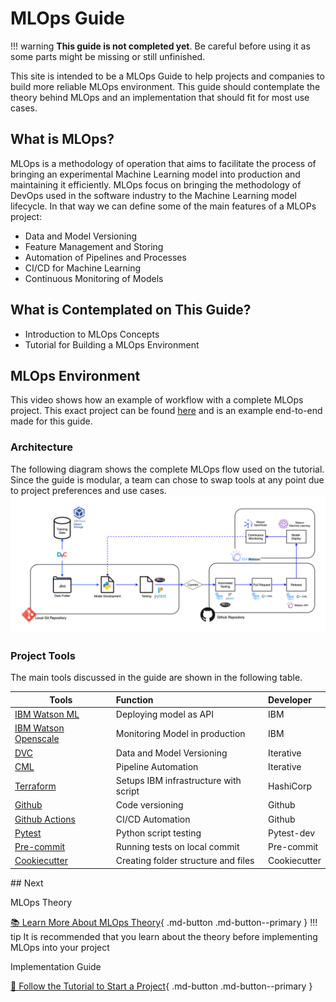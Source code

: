 # MLOps Guide

!!! warning
    **This guide is not completed yet**. Be careful before using it as some parts might be missing or still unfinished.

This site is intended to be a MLOps Guide to help projects and companies to build more reliable MLOps environment. This guide should contemplate the theory behind MLOps and an implementation that should fit for most use cases.

## What is MLOps?

MLOps is a methodology of operation that aims to facilitate the process of bringing an experimental Machine Learning model into production and maintaining it efficiently. MLOps focus on bringing the methodology of DevOps used in the software industry to the Machine Learning model lifecycle. In that way we can define some of the main features of a MLOPs project:

* Data and Model Versioning
* Feature Management and Storing
* Automation of Pipelines and Processes
* CI/CD for Machine Learning
* Continuous Monitoring of Models

## What is Contemplated on This Guide?

* Introduction to MLOps Concepts
* Tutorial for Building a MLOps Environment

## MLOps Environment
This video shows how an example of workflow with a complete MLOps project. This exact project can be found [here](https://github.com/MLOPsStudyGroup/dvc-gitactions) and is an example end-to-end made for this guide.
<script id="asciicast-410111" src="https://asciinema.org/a/410111.js" async></script>


### Architecture
The following diagram shows the complete MLOps flow used on the tutorial. Since the guide is modular, a team can chose to swap tools at any point due to project preferences and use cases.
<img src="./assets/DiagramMLOPs.png" alt="drawing" />

### Project Tools
The main tools discussed in the guide are shown in the following table.

<center>

| Tools          | Function                   | Developer  |
| -------------- |:--------------------------|:-----------|
| [IBM Watson ML](https://www.ibm.com/cloud/machine-learning)  | Deploying model as API     | IBM        |
| [IBM Watson Openscale](https://www.ibm.com/cloud/watson-openscale)  | Monitoring Model in production     | IBM |
| [DVC](https://dvc.org/)            | Data and Model Versioning  | Iterative  |
| [CML](https://dvc.org/doc/cml)            | Pipeline Automation        | Iterative    |
| [Terraform](https://www.terraform.io/)      | Setups IBM infrastructure with script | HashiCorp|
| [Github](https://github.com/)         | Code versioning            | Github |
| [Github Actions](https://github.com/features/actions) | CI/CD Automation           | Github |
| [Pytest](https://docs.pytest.org/)         | Python script testing      | Pytest-dev |
| [Pre-commit](https://pre-commit.com/)     | Running tests on local commit | Pre-commit |
| [Cookiecutter](https://github.com/cookiecutter/cookiecutter)   | Creating folder structure and files | Cookiecutter |

</center>
## Next

MLOps Theory

[📚 Learn More About MLOps Theory](/MLOps/Data/){ .md-button .md-button--primary }
!!! tip
    It is recommended that you learn about the theory before implementing MLOps into your project

Implementation Guide

[📃 Follow the Tutorial to Start a Project](/Structure/project_structure/){ .md-button .md-button--primary }

